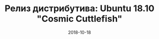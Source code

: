 ---
layout: post
title: "Релиз дистрибутива: Ubuntu 18.10 \"Cosmic Cuttlefish\""
date: 2018-10-18   
---